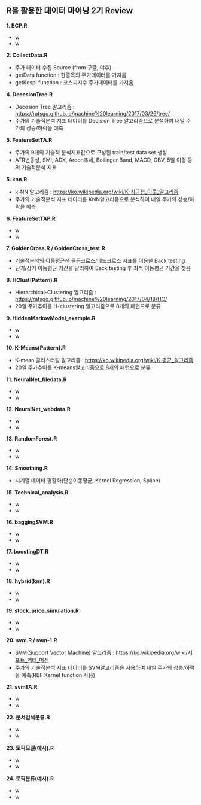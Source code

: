 ## R을 활용한 데이터 마이닝 2기 Review


**1. BCP.R**
  - w
  - w

**2. CollectData.R**
  - 주가 데이터 수집 Source (from 구글, 야후)
  - getData function : 한종목의 주가데이터를 가져옴
  - getKospi function : 코스피지수 주가데이터를 가져옴


**4. DecesionTree.R**
  - Decesion Tree 알고리즘 : https://ratsgo.github.io/machine%20learning/2017/03/26/tree/
  - 주가의 기술적분석 지표 데이터를 Decision Tree 알고리즘으로 분석하여 내일 주가의 상승/하락을 예측  

**5. FeatureSetTA.R**
  - 주가의 9개의 기술적 분석지표값으로 구성된 train/test data set 생성
  - ATR변동성, SMI, ADX, Aroon추세, Bollinger Band, MACD, OBV, 5일 이평 등의 기술적분석 지표
  
**5. knn.R**
  - k-NN 알고리즘 : https://ko.wikipedia.org/wiki/K-최근접_이웃_알고리즘
  - 주가의 기술적분석 지표 데이터를 KNN알고리즘으로 분석하여 내일 주가의 상승/하락을 예측  

**6. FeatureSetTAP.R**
  - w
  - w

**7. GoldenCross.R / GoldenCross_test.R**
  - 기술적분석의 이동평균선 골든크로스/데드크로스 지표를 이용한 Back testing
  - 단기/장기 이동평균 기간을 달리하여 Back testing 후 최적 이동평균 기간을 찾음
  
**8. HClust(Pattern).R**
  - Hierarchical-Clustering 알고리즘 : https://ratsgo.github.io/machine%20learning/2017/04/18/HC/
  - 20일 주가추이를 H-clustering 알고리즘으로 8개의 패턴으로 분류 
    
**9. HiddenMarkovModel_example.R**
  - w
  - w
  
**10. K-Means(Pattern).R**
  - K-mean 클러스터링 알고리즘 : https://ko.wikipedia.org/wiki/K-평균_알고리즘
  - 20일 주가추이를 K-means알고리즘으로 8개의 패턴으로 분류 
  
**11. NeuralNet_filedata.R**
  - w
  - w
  
**12. NeuralNet_webdata.R**
  - w
  - w
  
**13. RandomForest.R**
  - w
  - w
  
**14. Smoothing.R**
  - 시계열 데이터 평활화(단순이동평균, Kernel Regression, Spline)
    
**15. Technical_analysis.R**
  - w
  - w
  
**16. baggingSVM.R**
  - w
  - w
  
**17. boostingDT.R**
  - w
  - w
  
**18. hybrid(knn).R**
  - w
  - w
  
**19. stock_price_simulation.R**
  - w
  - w
  
**20. svm.R / svm-1.R**
  - SVM(Support Vector Machine) 알고리즘 : https://ko.wikipedia.org/wiki/서포트_벡터_머신
  - 주가의 기술적분석 지표 데이터를 SVM알고리즘을 사용하여 내일 주가의 상승/하락을 예측(RBF Kernel function 사용) 
  
**21. svmTA.R**
  - w
  - w
  
**22. 문서검색분류.R**
  - w
  - w
  
**23. 토픽모델(예시).R**
  - w
  - w
  
**24. 토픽분류(예시).R**
  - w
  - w
